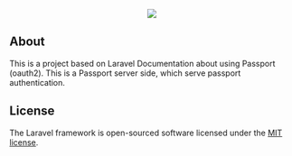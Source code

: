 <p align="center"><img src="https://laravel.com/assets/img/components/logo-laravel.svg"></p>

## About
This is a project based on Laravel Documentation about using Passport (oauth2).
This is a Passport server side, which serve passport authentication. 

## License
The Laravel framework is open-sourced software licensed under the [MIT license](http://opensource.org/licenses/MIT).
